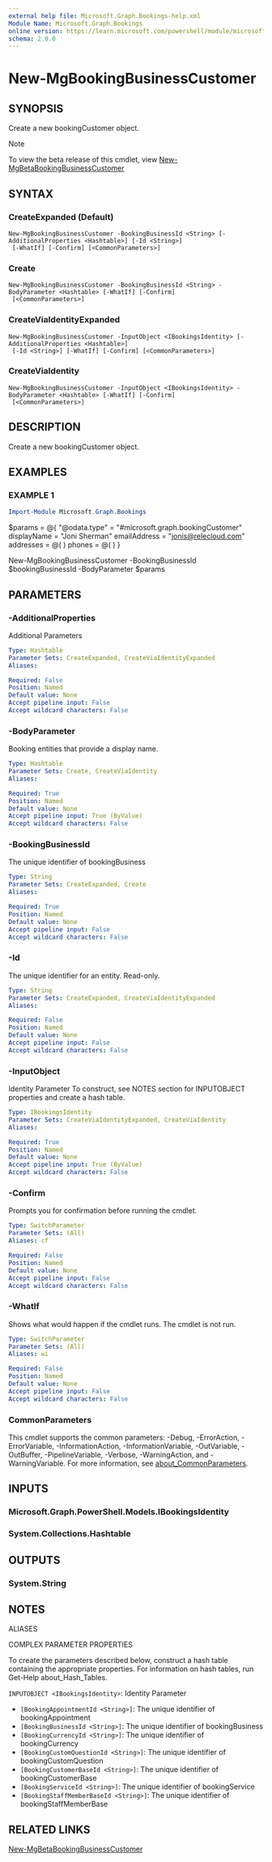 ```yaml
---
external help file: Microsoft.Graph.Bookings-help.xml
Module Name: Microsoft.Graph.Bookings
online version: https://learn.microsoft.com/powershell/module/microsoft.graph.bookings/new-mgbookingbusinesscustomer
schema: 2.0.0
---
```


# New-MgBookingBusinessCustomer

## SYNOPSIS
Create a new bookingCustomer object.

> [!NOTE]
> To view the beta release of this cmdlet, view [New-MgBetaBookingBusinessCustomer](/powershell/module/Microsoft.Graph.Beta.Bookings/New-MgBetaBookingBusinessCustomer?view=graph-powershell-beta)

## SYNTAX

### CreateExpanded (Default)
```
New-MgBookingBusinessCustomer -BookingBusinessId <String> [-AdditionalProperties <Hashtable>] [-Id <String>]
 [-WhatIf] [-Confirm] [<CommonParameters>]
```

### Create
```
New-MgBookingBusinessCustomer -BookingBusinessId <String> -BodyParameter <Hashtable> [-WhatIf] [-Confirm]
 [<CommonParameters>]
```

### CreateViaIdentityExpanded
```
New-MgBookingBusinessCustomer -InputObject <IBookingsIdentity> [-AdditionalProperties <Hashtable>]
 [-Id <String>] [-WhatIf] [-Confirm] [<CommonParameters>]
```

### CreateViaIdentity
```
New-MgBookingBusinessCustomer -InputObject <IBookingsIdentity> -BodyParameter <Hashtable> [-WhatIf] [-Confirm]
 [<CommonParameters>]
```

## DESCRIPTION
Create a new bookingCustomer object.

## EXAMPLES

### EXAMPLE 1
```powershell
Import-Module Microsoft.Graph.Bookings
```

$params = @{
	"@odata.type" = "#microsoft.graph.bookingCustomer"
	displayName = "Joni Sherman"
	emailAddress = "jonis@relecloud.com"
	addresses = @(
	)
	phones = @(
	)
}

New-MgBookingBusinessCustomer -BookingBusinessId $bookingBusinessId -BodyParameter $params

## PARAMETERS

### -AdditionalProperties
Additional Parameters

```yaml
Type: Hashtable
Parameter Sets: CreateExpanded, CreateViaIdentityExpanded
Aliases:

Required: False
Position: Named
Default value: None
Accept pipeline input: False
Accept wildcard characters: False
```

### -BodyParameter
Booking entities that provide a display name.

```yaml
Type: Hashtable
Parameter Sets: Create, CreateViaIdentity
Aliases:

Required: True
Position: Named
Default value: None
Accept pipeline input: True (ByValue)
Accept wildcard characters: False
```

### -BookingBusinessId
The unique identifier of bookingBusiness

```yaml
Type: String
Parameter Sets: CreateExpanded, Create
Aliases:

Required: True
Position: Named
Default value: None
Accept pipeline input: False
Accept wildcard characters: False
```

### -Id
The unique identifier for an entity.
Read-only.

```yaml
Type: String
Parameter Sets: CreateExpanded, CreateViaIdentityExpanded
Aliases:

Required: False
Position: Named
Default value: None
Accept pipeline input: False
Accept wildcard characters: False
```

### -InputObject
Identity Parameter
To construct, see NOTES section for INPUTOBJECT properties and create a hash table.

```yaml
Type: IBookingsIdentity
Parameter Sets: CreateViaIdentityExpanded, CreateViaIdentity
Aliases:

Required: True
Position: Named
Default value: None
Accept pipeline input: True (ByValue)
Accept wildcard characters: False
```

### -Confirm
Prompts you for confirmation before running the cmdlet.

```yaml
Type: SwitchParameter
Parameter Sets: (All)
Aliases: cf

Required: False
Position: Named
Default value: None
Accept pipeline input: False
Accept wildcard characters: False
```

### -WhatIf
Shows what would happen if the cmdlet runs.
The cmdlet is not run.

```yaml
Type: SwitchParameter
Parameter Sets: (All)
Aliases: wi

Required: False
Position: Named
Default value: None
Accept pipeline input: False
Accept wildcard characters: False
```

### CommonParameters
This cmdlet supports the common parameters: -Debug, -ErrorAction, -ErrorVariable, -InformationAction, -InformationVariable, -OutVariable, -OutBuffer, -PipelineVariable, -Verbose, -WarningAction, and -WarningVariable. For more information, see [about_CommonParameters](http://go.microsoft.com/fwlink/?LinkID=113216).

## INPUTS

### Microsoft.Graph.PowerShell.Models.IBookingsIdentity
### System.Collections.Hashtable
## OUTPUTS

### System.String
## NOTES

ALIASES

COMPLEX PARAMETER PROPERTIES

To create the parameters described below, construct a hash table containing the appropriate properties. For information on hash tables, run Get-Help about_Hash_Tables.


`INPUTOBJECT <IBookingsIdentity>`: Identity Parameter
  - `[BookingAppointmentId <String>]`: The unique identifier of bookingAppointment
  - `[BookingBusinessId <String>]`: The unique identifier of bookingBusiness
  - `[BookingCurrencyId <String>]`: The unique identifier of bookingCurrency
  - `[BookingCustomQuestionId <String>]`: The unique identifier of bookingCustomQuestion
  - `[BookingCustomerBaseId <String>]`: The unique identifier of bookingCustomerBase
  - `[BookingServiceId <String>]`: The unique identifier of bookingService
  - `[BookingStaffMemberBaseId <String>]`: The unique identifier of bookingStaffMemberBase

## RELATED LINKS
[New-MgBetaBookingBusinessCustomer](/powershell/module/Microsoft.Graph.Beta.Bookings/New-MgBetaBookingBusinessCustomer?view=graph-powershell-beta)
